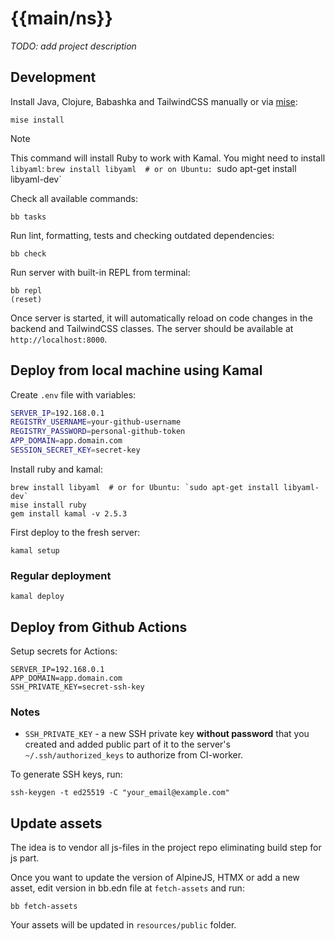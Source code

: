 # {{main/ns}}

_TODO: add project description_


## Development

Install Java, Clojure, Babashka and TailwindCSS manually or via [mise](https://mise.jdx.dev/):

```shell
mise install
```

> [!NOTE]
> This command will install Ruby to work with Kamal. You might need to install `libyaml`: `brew install libyaml  # or on Ubuntu: `sudo apt-get install libyaml-dev`

Check all available commands:

```shell
bb tasks
```

Run lint, formatting, tests and checking outdated dependencies:

```shell
bb check
```

Run server with built-in REPL from terminal:

 ```shell
bb repl 
(reset)
````

Once server is started, it will automatically reload on code changes in the backend and TailwindCSS classes.
The server should be available at `http://localhost:8000`.

## Deploy from local machine using Kamal

Create `.env` file with variables: 
```bash
SERVER_IP=192.168.0.1
REGISTRY_USERNAME=your-github-username
REGISTRY_PASSWORD=personal-github-token
APP_DOMAIN=app.domain.com
SESSION_SECRET_KEY=secret-key
```

Install ruby and kamal:

```shell
brew install libyaml  # or for Ubuntu: `sudo apt-get install libyaml-dev` 
mise install ruby
gem install kamal -v 2.5.3
```

First deploy to the fresh server:

```shell
kamal setup
```

### Regular deployment

```shell
kamal deploy
```

## Deploy from Github Actions

Setup secrets for Actions:

```shell
SERVER_IP=192.168.0.1
APP_DOMAIN=app.domain.com
SSH_PRIVATE_KEY=secret-ssh-key
```

### Notes

- `SSH_PRIVATE_KEY` - a new SSH private key **without password** that you created and added public part of it to the server's `~/.ssh/authorized_keys` to authorize from CI-worker.

To generate SSH keys, run:

```shell
ssh-keygen -t ed25519 -C "your_email@example.com"
```

## Update assets

The idea is to vendor all js-files in the project repo eliminating build step for js part.

Once you want to update the version of AlpineJS, HTMX or add a new asset, edit version in bb.edn file at `fetch-assets` and run:

```shell
bb fetch-assets
```

Your assets will be updated in `resources/public` folder.

